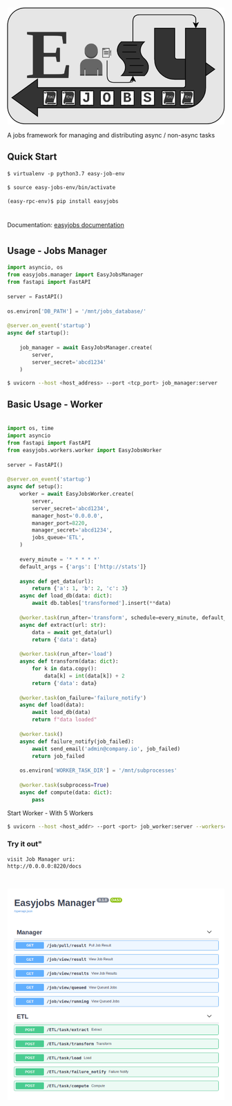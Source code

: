 ![](./images/logo.png)

A jobs framework for managing and  distributing  async / non-async tasks 

## Quick Start

    $ virtualenv -p python3.7 easy-job-env

    $ source easy-jobs-env/bin/activate

    (easy-rpc-env)$ pip install easyjobs
#
Documentation: [easyjobs documentation](https://codemation.github.io/easyjobs/)

#

## Usage - Jobs Manager
```python
import asyncio, os
from easyjobs.manager import EasyJobsManager
from fastapi import FastAPI

server = FastAPI()

os.environ['DB_PATH'] = '/mnt/jobs_database/'

@server.on_event('startup')
async def startup():

    job_manager = await EasyJobsManager.create(
        server,
        server_secret='abcd1234'
    )
```
```bash
$ uvicorn --host <host_address> --port <tcp_port> job_manager:server
```
## Basic Usage - Worker

```python

import os, time
import asyncio
from fastapi import FastAPI
from easyjobs.workers.worker import EasyJobsWorker

server = FastAPI()

@server.on_event('startup')
async def setup():
    worker = await EasyJobsWorker.create(
        server,
        server_secret='abcd1234',
        manager_host='0.0.0.0',
        manager_port=8220,
        manager_secret='abcd1234',
        jobs_queue='ETL',
    )

    every_minute = '* * * * *'
    default_args = {'args': ['http://stats']}

    async def get_data(url):
        return {'a': 1, 'b': 2, 'c': 3}
    async def load_db(data: dict):
        await db.tables['transformed'].insert(**data)

    @worker.task(run_after='transform', schedule=every_minute, default_args=default_args)
    async def extract(url: str):
        data = await get_data(url)
        return {'data': data}
    
    @worker.task(run_after='load')
    async def transform(data: dict):
        for k in data.copy():
            data[k] = int(data[k]) + 2
        return {'data': data}

    @worker.task(on_failure='failure_notify')
    async def load(data):
        await load_db(data)
        return f"data loaded"

    @worker.task()
    async def failure_notify(job_failed):
        await send_email('admin@company.io', job_failed)
        return job_failed

    os.environ['WORKER_TASK_DIR'] = '/mnt/subprocesses'

    @worker.task(subprocess=True)
    async def compute(data: dict):
        pass

```
Start Worker - With 5 Workers

```Bash
$ uvicorn --host <host_addr> --port <port> job_worker:server --workers=5
```
### Try it out"
    visit Job Manager uri: 
    http://0.0.0.0:8220/docs
<br>

![](./docs/images/easyjobs_openapi.png)